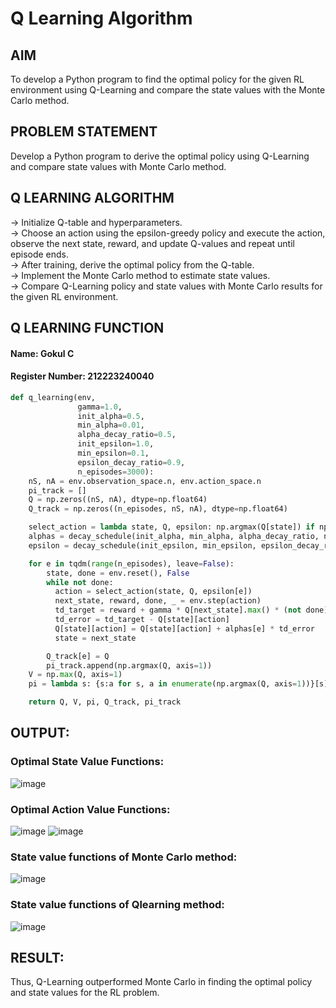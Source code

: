 # Q Learning Algorithm

## AIM
To develop a Python program to find the optimal policy for the given RL environment using Q-Learning and compare the state values with the Monte Carlo method.

## PROBLEM STATEMENT
Develop a Python program to derive the optimal policy using Q-Learning and compare state values with Monte Carlo method.

## Q LEARNING ALGORITHM
→ Initialize Q-table and hyperparameters.<br>
→ Choose an action using the epsilon-greedy policy and execute the action, observe the next state, reward, and update Q-values and repeat until episode ends.<br>
→ After training, derive the optimal policy from the Q-table.<br>
→ Implement the Monte Carlo method to estimate state values.<br>
→ Compare Q-Learning policy and state values with Monte Carlo results for the given RL environment.<br>

## Q LEARNING FUNCTION
#### Name: Gokul C
#### Register Number: 212223240040
```python
def q_learning(env,
               gamma=1.0,
               init_alpha=0.5,
               min_alpha=0.01,
               alpha_decay_ratio=0.5,
               init_epsilon=1.0,
               min_epsilon=0.1,
               epsilon_decay_ratio=0.9,
               n_episodes=3000):
    nS, nA = env.observation_space.n, env.action_space.n
    pi_track = []
    Q = np.zeros((nS, nA), dtype=np.float64)
    Q_track = np.zeros((n_episodes, nS, nA), dtype=np.float64)

    select_action = lambda state, Q, epsilon: np.argmax(Q[state]) if np.random.random() > epsilon else np.random.randint(len(Q[state]))
    alphas = decay_schedule(init_alpha, min_alpha, alpha_decay_ratio, n_episodes)
    epsilon = decay_schedule(init_epsilon, min_epsilon, epsilon_decay_ratio, n_episodes)

    for e in tqdm(range(n_episodes), leave=False):
        state, done = env.reset(), False
        while not done:
          action = select_action(state, Q, epsilon[e])
          next_state, reward, done, _ = env.step(action)
          td_target = reward + gamma * Q[next_state].max() * (not done)
          td_error = td_target - Q[state][action]
          Q[state][action] = Q[state][action] + alphas[e] * td_error
          state = next_state

        Q_track[e] = Q
        pi_track.append(np.argmax(Q, axis=1))
    V = np.max(Q, axis=1)
    pi = lambda s: {s:a for s, a in enumerate(np.argmax(Q, axis=1))}[s]

    return Q, V, pi, Q_track, pi_track
```





## OUTPUT:
### Optimal State Value Functions:
![image](https://github.com/user-attachments/assets/e5e9626b-13e6-4d88-aab6-02d13d3a4eec)

### Optimal Action Value Functions:
![image](https://github.com/user-attachments/assets/04915150-54ed-448b-b790-e0b80143cf2b)
![image](https://github.com/user-attachments/assets/cae85053-9e5f-449c-a28e-e0d2983662b2)

### State value functions of Monte Carlo method:
![image](https://github.com/user-attachments/assets/f7b74ab2-9377-4885-808a-392f8e2735a5)

### State value functions of Qlearning method:
![image](https://github.com/user-attachments/assets/865aec60-63cc-4524-8c66-d84085571b8b)

## RESULT:
Thus, Q-Learning outperformed Monte Carlo in finding the optimal policy and state values for the RL problem.
